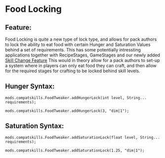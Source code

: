 # Food Locking

## Feature:
Food Locking is quite a new type of lock type, and allows for pack authors to lock the ability to eat food with certain Hunger and Saturation Values behind a set of requirements.
This has some potentially intressting applications together with RecipeStages, GameStages and our newly added [Skill Change Feature](/Mods/CompatSkills/Supports/Reskillable/Skill_Change_Tweaker/)
This would in theory allow for a pack authors to set-up a system where in players can only eat food they can craft, and then allow for the required stages for crafting to be locked behind skill levels.

## Hunger Syntax:
```
mods.compatskills.FoodTweaker.addHungerLock(int level, String... requirements);

mods.compatskills.FoodTweaker.addHungerLock(3, "dim|1");
```

## Saturation Syntax:
```
mods.compatskills.FoodTweaker.addSaturationLock(float level, String... requirements);

mods.compatskills.FoodTweaker.addSaturationLock(1.25, "dim|1");
```
